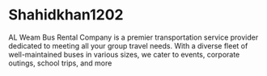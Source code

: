 # Shahidkhan1202
AL Weam Bus Rental Company is a premier transportation service provider dedicated to meeting all your group travel needs. With a diverse fleet of well-maintained buses in various sizes, we cater to events, corporate outings, school trips, and more
